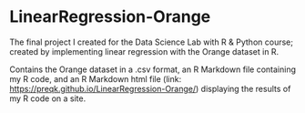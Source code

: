 # LinearRegression-Orange
The final project I created for the Data Science Lab with R &amp; Python course; created by implementing linear regression with the Orange dataset in R.

Contains the Orange dataset in a .csv format, an R Markdown file containing my R code, and an R Markdown html file (link: https://preqk.github.io/LinearRegression-Orange/) displaying the results of my R code on a site.
